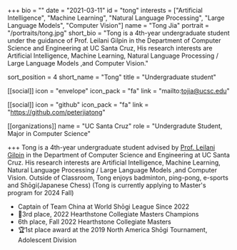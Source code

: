 +++
bio = ""
date = "2021-03-11"
id = "tong"
interests = ["Artificial Intelligence", "Machine Learning", "Natural Language Processing", "Large Language Models", "Computer Vision"]
name = "Tong Jia"
portrait = "/portraits/tong.jpg"
short_bio = "Tong is a 4th-year undergraduate student under the guidance of Prof. Leilani Gilpin in the Department of Computer Science and Engineering at UC Santa Cruz, His research interests are Artificial Intelligence, Machine Learning, Natural Language Processing / Large Language Models ,and Computer Vision."

sort_position = 4
short_name = "Tong"
title = "Undergraduate student"

[[social]]
    icon = "envelope"
    icon_pack = "fa"
    link = "mailto:tojia@ucsc.edu"

[[social]]
    icon = "github"
    icon_pack = "fa"
    link = "https://github.com/peterjiatong"

[[organizations]]
    name = "UC Santa Cruz"
    role = "Undergradute Student, Major in Computer Science"

+++
Tong is a 4th-year undergraduate student advised by [Prof. Leilani Gilpin](../leilani/) in the Department of Computer Science and Engineering at UC Santa Cruz. His research interests are Artificial Intelligence, Machine Learning, Natural Language Processing / Large Language Models ,and Computer Vision. 
Outside of Classroom, Tong enjoys badminton, ping-pong, e-sports and Shōgi(Japanese Chess)
(Tong is currently applying to Master's program for 2024 Fall)
- Captain of Team China at World Shōgi League Since 2022
- 🥉3rd place, 2022 Hearthstone Collegiate Masters Champions
- 6th place, Fall 2022 Hearthstone Collegiate Masters
- 🏆1st place award at the 2019 North America Shōgi Tournament, Adolescent Division

